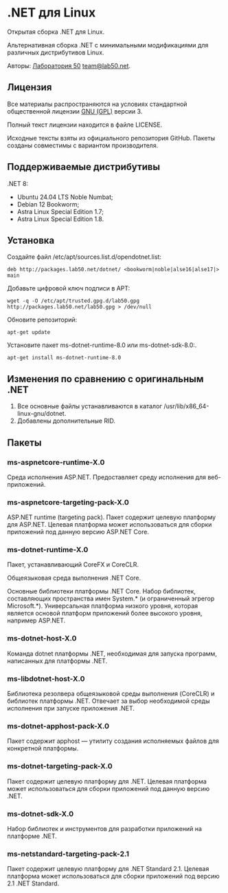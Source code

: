 # .NET для Linux

Открытая сборка .NET для Linux.

Альтернативная сборка .NET с минимальными модификациями для различных дистрибутивов Linux.

Авторы: [Лаборатория 50](http://лаборатория50.рф) team@lab50.net.

## Лицензия

Все материалы распространяются на условиях
стандартной общественной лицензии [GNU (GPL)](http://www.gnu.org/copyleft/gpl.html) версии 3.

Полный текст лицензии находится в файле LICENSE.

Исходные тексты взяты из официального репозитория GitHub. Пакеты созданы совместимы с вариантом производителя.

## Поддерживаемые дистрибутивы

.NET 8:

 * Ubuntu 24.04 LTS Noble Numbat;
 * Debian 12 Bookworm;
 * Astra Linux Special Edition 1.7;
 * Astra Linux Special Edition 1.8.

## Установка

Создайте файл /etc/apt/sources.list.d/opendotnet.list:

    deb http://packages.lab50.net/dotnet/ <bookworm|noble|alse16|alse17|> main

Добавьте цифровой ключ подписи в APT:

    wget -q -O /etc/apt/trusted.gpg.d/lab50.gpg http://packages.lab50.net/lab50.gpg > /dev/null

Обновите репозиторий:

    apt-get update

Установите пакет ms-dotnet-runtime-8.0 или ms-dotnet-sdk-8.0:.

    apt-get install ms-dotnet-runtime-8.0

## Изменения по сравнению с оригинальным .NET

 1. Все основные файлы устанавливаются в каталог /usr/lib/x86_64-linux-gnu/dotnet.
 2. Добавлены дополнительные RID.

## Пакеты

### ms-aspnetcore-runtime-X.0

Среда исполнения ASP.NET. Предоставляет среду исполнения для веб-приложений.

### ms-aspnetcore-targeting-pack-X.0

ASP.NET runtime (targeting pack). Пакет содержит целевую платформу для ASP.NET.
Целевая платформа может использоваться для сборки приложений под данную версию ASP.NET Core.

### ms-dotnet-runtime-X.0

Пакет, устанавливающий CoreFX и CoreCLR.

Общеязыковая среда выполнения .NET Core.

Основные библиотеки платформы .NET Core. Набор библиотек, составляющих пространства имен System.*
(и ограниченный эгрегор Microsoft.*). Универсальная платформа
низкого уровня, которая является основой платформ приложений более высокого уровня, например ASP.NET.

### ms-dotnet-host-X.0

Команда dotnet платформы .NET, необходимая для запуска программ,
написанных для платформы .NET.

### ms-libdotnet-host-X.0

Библиотека резолвера общеязыковой среды выполнения (CoreCLR) и библиотек платформы .NET.
Отвечает за выбор необходимой среды исполнения при запуске приложения .NET.

### ms-dotnet-apphost-pack-X.0

Пакет содержит apphost — утилиту создания исполняемых файлов для конкретной платформы.

### ms-dotnet-targeting-pack-X.0

Пакет содержит целевую платформу для .NET. Целевая платформа может использоваться
для сборки приложений под данную версию .NET.

### ms-dotnet-sdk-X.0

Набор библиотек и инструментов для разработки приложений на платформе .NET.

### ms-netstandard-targeting-pack-2.1

Пакет содержит целевую платформу для .NET Standard 2.1. Целевая платформа может использоваться
для сборки приложений под версию 2.1 .NET Standard.

